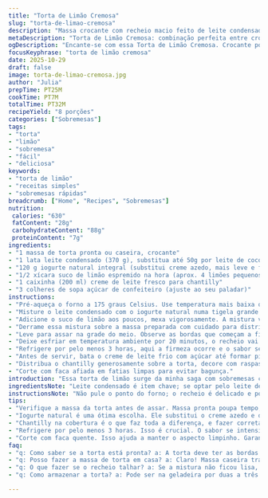 ```yaml
---
title: "Torta de Limão Cremosa"
slug: "torta-de-limao-cremosa"
description: "Massa crocante com recheio macio feito de leite condensado, creme azedo e suco de limão fresco. Cobertura de chantilly doce que confere leveza. Preparação rápida, assada até começar a firmar nas bordas. A reposição do creme azedo por iogurte natural dá um toque mais leve e acidez equilibrada. Observação do ponto pelo aspecto craquelado sutil e firmeza ao toque, evitando cozimento excessivo para não talhar. Receita para 8 pessoas com rendimento cremoso, textura e sabor marcantes. Alternativa simples e prática para sobremesas rápidas de verão ou almoços em família."
metaDescription: "Torta de Limão Cremosa: combinação perfeita entre crocância e cremosidade, ideal para sobremesas de verão. Simples e deliciosa."
ogDescription: "Encante-se com essa Torta de Limão Cremosa. Crocante por fora, suave por dentro, uma sobremesa ideal para dias quentes. Sabor irresistível."
focusKeyphrase: "torta de limão cremosa"
date: 2025-10-29
draft: false
image: torta-de-limao-cremosa.jpg
author: "Julia"
prepTime: PT25M
cookTime: PT7M
totalTime: PT32M
recipeYield: "8 porções"
categories: ["Sobremesas"]
tags:
- "torta"
- "limão"
- "sobremesa"
- "fácil"
- "deliciosa"
keywords:
- "torta de limão"
- "receitas simples"
- "sobremesas rápidas"
breadcrumb: ["Home", "Recipes", "Sobremesas"]
nutrition: 
 calories: "630"
 fatContent: "28g"
 carbohydrateContent: "88g"
 proteinContent: "7g"
ingredients:
- "1 massa de torta pronta ou caseira, crocante"
- "1 lata leite condensado (370 g), substitua até 50g por leite de coco para toque tropical"
- "120 g iogurte natural integral (substitui creme azedo, mais leve e fresco)"
- "1/2 xícara suco de limão espremido na hora (aprox. 4 limões pequenos)"
- "1 caixinha (200 ml) creme de leite fresco para chantilly"
- "3 colheres de sopa açúcar de confeiteiro (ajuste ao seu paladar)"
instructions:
- "Pré-aqueça o forno a 175 graus Celsius. Use temperatura mais baixa que o usual para fundo firme, evitando rachaduras no recheio."
- "Misture o leite condensado com o iogurte natural numa tigela grande. Bata com fouet até incorporar sem deixar grumos, verá textura cremosa mas não líquida."
- "Adicione o suco de limão aos poucos, mexa vigorosamente. A mistura vai engrossar com o ácido, observe esse ponto de creme denso, brilhante e translucido - aí está o segredo."
- "Derrame essa mistura sobre a massa preparada com cuidado para distribuir uniformemente. Não encha demais para evitar transbordar no forno."
- "Leve para assar na grade do meio. Observe as bordas que começam a firmar e pequenas bolhas ao centro. Tire do forno com leve tremor no meio ainda - 7 a 9 minutos, depende do seu forno."
- "Deixe esfriar em temperatura ambiente por 20 minutos, o recheio vai se estabilizar e não rachar."
- "Refrigere por pelo menos 3 horas, aqui a firmeza ocorre e o sabor se casa. Paciencia, essa é a parte difícil."
- "Antes de servir, bata o creme de leite frio com açúcar até formar picos firmes. Não bata demais, para não virar manteiga."
- "Distribua o chantilly generosamente sobre a torta, decore com raspas finas de limão para aroma extra."
- "Corte com faca afiada em fatias limpas para evitar bagunça."
introduction: "Essa torta de limão surge da minha saga com sobremesas cítricas no verão quente de São Paulo. Aprendi a dosar o ácido do limão com a doçura do leite condensado, mas sempre através da textura do recheio. Sem olhar no relógio, vou testando visual e com o dedo para não passar do ponto. O iogurte natural entrou para substituir o creme azedo tradicional americano, dando um frescor diferente, menos gorduroso, que casa bem com o calor daqui. O chantilly na cobertura é um toque brasileiro que equilibra a acidez de forma leve, fazendo dessa torta um encontro entre tradição e personalidade tropical. A massa crocante é a base perfeita para segurar o recheio cremoso, que ao ser assado solta aromas cítricos que levantam qualquer cozinha."
ingredientsNote: "Leite condensado é item chave; se optar pelo leite de coco substitua no máximo 50 gramas para não desandar o equilíbrio doce e ácido. Essa mistura cria uma crosta cremosa que depois do forno ganha resistência. Iogurte natural é meu achado para substituir o creme azedo, muito mais acessível aqui e com sabor limpo. O suco de limão tem que ser fresco, nada de pronto para não perder a vivacidade. Creme de leite fresco para chantilly segura muito melhor que os industrializados, principalmente para suportar o calor no momento de servir. Açúcar de confeiteiro passa mais fácil na batedeira do que o granulado comum, além de deixar o chantilly lisinho."
instructionsNote: "Não pule o ponto do forno; o recheio é delicado e pode rachar se passar tempo demais. Esfriar bem antes de pôr na geladeira evita condensação que amolece massa crocante. Bata o chantilly na velocidade média, sempre vigilante para não passar do ponto, pois vira manteiga e perde leveza. O uso da faca quente facilita o corte limpo, essencial para fatias bonitas em reuniões e festas. Misturar o suco de limão aos poucos e sempre bater ajuda o creme a engrossar uniformemente, sem talhar. Acessórios simples, como uma boa tigela e fouet, fazem toda diferença para um recheio bem aerado. Quando a torta é servida, o contraste da crosta crocante com o recheio cremoso e a cobertura fofa é uma verdadeira dança de texturas e sabores."
tips:
- "Verifique a massa da torta antes de assar. Massa pronta poupa tempo, mas pode não ter o mesmo sabor. Se fizer caseira, escolha farinhas de qualidade. O forno deve estar a 175 graus Celsius. Essa temperatura ajuda a firmar rapidamente, evitando rachaduras no recheio. É preciso ficar de olho nas bordas. Quando começarem a dourar, é hora de tirar."
- "Iogurte natural é uma ótima escolha. Ele substitui o creme azedo e deixa tudo mais leve. A acidez fica equilibrada, perfeita para o calor. O ponto do recheio é crucial. Misture o suco devagar. fique atenta à textura. Deve ser brilhante, denso, quase viscosa. Não economize no suco. Ele é o coração da receita."
- "Chantilly na cobertura é o que faz toda a diferença, e fazer corretamente é vital. Creme de leite fresco é melhor que os industrializados. Isso dá estrutura. Não bata demais. O ponto são picos firmes, mas sem excesso.  Misturador na velocidade média é ideal. Não seja apressada."
- "Refrigere por pelo menos 3 horas. Isso é crucial. O sabor se intensifica e a textura se ajusta. Não pule essa etapa. Espere até esfriar completamente. Isso evita a condensação que pode encharcar a massa."
- "Corte com faca quente. Isso ajuda a manter o aspecto limpinho. Garantir fatias bonitas faz diferença em festas. Fique atenta aos detalhes. Olhe para a cor do recheio. Deve ficar um pouco dourado nas bordas. Aroma cítrico no ar é um bom sinal."
faq:
- "q: Como saber se a torta está pronta? a: A torta deve ter as bordas firmes e o meio ainda ligeiramente tremido. Um leve toque e você sente a firmeza. Não ultrapasse o tempo, senão pode rachar."
- "q: Posso fazer a massa de torta em casa? a: Claro! Massa caseira traz um sabor incrível. Use manteiga fria com a farinha, isso ajuda. Misture rapidamente e evite o calor das mãos."
- "q: O que fazer se o recheio talhar? a: Se a mistura não ficou lisa, continue batendo. O suco deve ser acrescentado aos poucos. Manter a velocidade média ajuda a emulsificar e evitando talhar."
- "q: Como armazenar a torta? a: Pode ser na geladeira por duas a três dias. Se tiver sobras. Cubra bem para evitar ressecamento. Se estiver quente pode encharcar a massa, cuidado."

---
```

